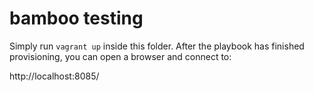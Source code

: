 bamboo testing
===

Simply run `vagrant up` inside this folder. After the playbook has
finished provisioning, you can open a browser and connect to:

http://localhost:8085/
